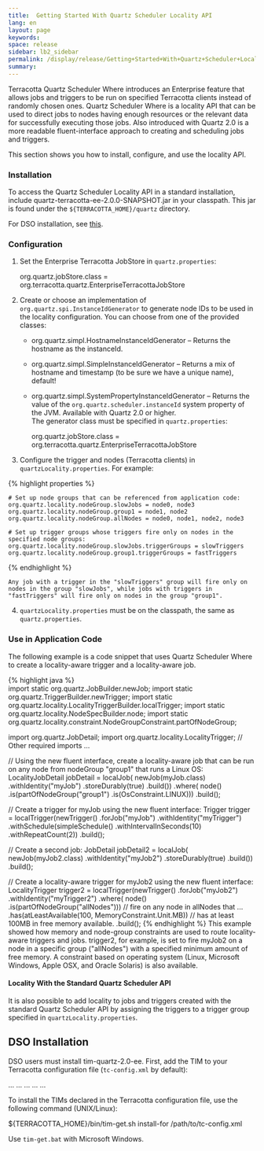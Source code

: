 ```yaml
---
title:  Getting Started With Quartz Scheduler Locality API  
lang: en
layout: page
keywords:
space: release
sidebar: lb2_sidebar
permalink: /display/release/Getting+Started+With+Quartz+Scheduler+Locality+API
summary:
---
```


Terracotta Quartz Scheduler Where introduces an Enterprise feature that allows jobs and triggers to be run on specified Terracotta clients instead of randomly chosen ones. Quartz Scheduler Where is a locality API that can be used to direct jobs to nodes having enough resources or the relevant data for successfully executing those jobs. Also introduced with Quartz 2.0 is a more readable fluent-interface approach to creating and scheduling jobs and triggers.

This section shows you how to install, configure, and use the locality API.

### Installation

To access the Quartz Scheduler Locality API in a standard installation, include quartz-terracotta-ee-2.0.0-SNAPSHOT.jar in your classpath. This jar is found under the `${TERRACOTTA_HOME}/quartz` directory.

For DSO installation, see [this](#dso-installation).

### Configuration

1.  Set the Enterprise Terracotta JobStore in `quartz.properties`:
    
    org.quartz.jobStore.class = org.terracotta.quartz.EnterpriseTerracottaJobStore
    
2.  Create or choose an implementation of `org.quartz.spi.InstanceIdGenerator` to generate node IDs to be used in the locality configuration. You can choose from one of the provided classes:
    *   org.quartz.simpl.HostnameInstanceIdGenerator – Returns the hostname as the instanceId.
    *   org.quartz.simpl.SimpleInstanceIdGenerator – Returns a mix of hostname and timestamp (to be sure we have a unique name), default!
    *   org.quartz.simpl.SystemPropertyInstanceIdGenerator – Returns the value of the `org.quartz.scheduler.instanceId` system property of the JVM. Available with Quartz 2.0 or higher.  
        The generator class must be specified in `quartz.properties`:
        
        org.quartz.jobStore.class = org.terracotta.quartz.EnterpriseTerracottaJobStore
        
3.  Configure the trigger and nodes (Terracotta clients) in `quartzLocality.properties`. For example:

{% highlight properties %}
    
    # Set up node groups that can be referenced from application code:
    org.quartz.locality.nodeGroup.slowJobs = node0, node3
    org.quartz.locality.nodeGroup.group1 = node1, node2
    org.quartz.locality.nodeGroup.allNodes = node0, node1, node2, node3
    
    # Set up trigger groups whose triggers fire only on nodes in the specified node groups:
    org.quartz.locality.nodeGroup.slowJobs.triggerGroups = slowTriggers
    org.quartz.locality.nodeGroup.group1.triggerGroups = fastTriggers
{% endhighlight %}

    Any job with a trigger in the "slowTriggers" group will fire only on nodes in the group "slowJobs", while jobs with triggers in "fastTriggers" will fire only on nodes in the group "group1".

4.  `quartzLocality.properties` must be on the classpath, the same as `quartz.properties`.

### Use in Application Code

The following example is a code snippet that uses Quartz Scheduler Where to create a locality-aware trigger and a locality-aware job.

{% highlight java %}        
import static org.quartz.JobBuilder.newJob;
import static org.quartz.TriggerBuilder.newTrigger;
import static org.quartz.locality.LocalityTriggerBuilder.localTrigger;
import static org.quartz.locality.NodeSpecBuilder.node;
import static org.quartz.locality.constraint.NodeGroupConstraint.partOfNodeGroup;

import org.quartz.JobDetail;
import org.quartz.locality.LocalityTrigger;
// Other required imports ...

// Using the new fluent interface, create a locality-aware job that can be run on any node from nodeGroup "group1" that runs a Linux OS:
LocalityJobDetail jobDetail =
         localJob(
             newJob(myJob.class)
                 .withIdentity("myJob")
                 .storeDurably(true)
                 .build())
             .where(
                 node()
                     .is(partOfNodeGroup("group1")
                     .is(OsConstraint.LINUX)))
             .build();

// Create a trigger for myJob using the new fluent interface:
Trigger trigger =
         localTrigger(newTrigger()
             .forJob("myJob")
             .withIdentity("myTrigger")
             .withSchedule(simpleSchedule()
                    .withIntervalInSeconds(10)
                    .withRepeatCount(2))
             .build();

// Create a second job:
JobDetail jobDetail2 =
         localJob(
             newJob(myJob2.class)
                 .withIdentity("myJob2")
                 .storeDurably(true)
                 .build())
             .build();

// Create a locality-aware trigger for myJob2 using the new fluent interface:
LocalityTrigger trigger2 =
         localTrigger(newTrigger()
             .forJob("myJob2")
             .withIdentity("myTrigger2")
             .where(
                 node()
                     .is(partOfNodeGroup("allNodes")))  // fire on any node in allNodes that ... 
                     .has(atLeastAvailable(100, MemoryConstraint.Unit.MB))  // has at least 100MB in free memory available.
             .build();
{% endhighlight %}
This example showed how memory and node-group constraints are used to route locality-aware triggers and jobs. trigger2, for example, is set to fire myJob2 on a node in a specific group ("allNodes") with a specified minimum amount of free memory. A constraint based on operating system (Linux, Microsoft Windows, Apple OSX, and Oracle Solaris) is also available.

#### Locality With the Standard Quartz Scheduler API

It is also possible to add locality to jobs and triggers created with the standard Quartz Scheduler API by assigning the triggers to a trigger group specified in `quartzLocality.properties`.

DSO Installation
----------------

DSO users must install tim-quartz-2.0-ee. First, add the TIM to your Terracotta configuration file (`tc-config.xml` by default):

...
<clients>
  ...
  <modules>
    <module name="tim-quartz-2.0-ee" />
    ...
  </modules>
  ...
</clients>
...

To install the TIMs declared in the Terracotta configuration file, use the following command (UNIX/Linux):

${TERRACOTTA\_HOME}/bin/tim-get.sh install-for /path/to/tc-config.xml

Use `tim-get.bat` with Microsoft Windows.


